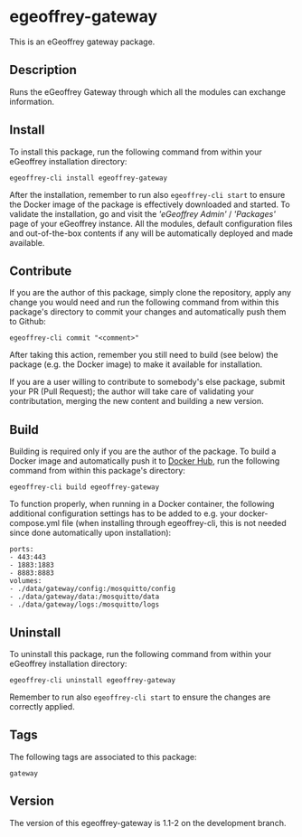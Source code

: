 # egeoffrey-gateway

This is an eGeoffrey gateway package.

## Description

Runs the eGeoffrey Gateway through which all the modules can exchange information.

## Install

To install this package, run the following command from within your eGeoffrey installation directory:
```
egeoffrey-cli install egeoffrey-gateway
```
After the installation, remember to run also `egeoffrey-cli start` to ensure the Docker image of the package is effectively downloaded and started.
To validate the installation, go and visit the *'eGeoffrey Admin'* / *'Packages'* page of your eGeoffrey instance. All the modules, default configuration files and out-of-the-box contents if any will be automatically deployed and made available.
## Contribute

If you are the author of this package, simply clone the repository, apply any change you would need and run the following command from within this package's directory to commit your changes and automatically push them to Github:
```
egeoffrey-cli commit "<comment>"
```
After taking this action, remember you still need to build (see below) the package (e.g. the Docker image) to make it available for installation.

If you are a user willing to contribute to somebody's else package, submit your PR (Pull Request); the author will take care of validating your contributation, merging the new content and building a new version.

## Build

Building is required only if you are the author of the package. To build a Docker image and automatically push it to [Docker Hub](https://hub.docker.com/r/egeoffrey/egeoffrey-gateway), run the following command from within this package's directory:
```
egeoffrey-cli build egeoffrey-gateway
```
To function properly, when running in a Docker container, the following additional configuration settings has to be added to e.g. your docker-compose.yml file (when installing through egeoffrey-cli, this is not needed since done automatically upon installation):
```
ports:
- 443:443
- 1883:1883
- 8883:8883
volumes:
- ./data/gateway/config:/mosquitto/config
- ./data/gateway/data:/mosquitto/data
- ./data/gateway/logs:/mosquitto/logs
```

## Uninstall

To uninstall this package, run the following command from within your eGeoffrey installation directory:
```
egeoffrey-cli uninstall egeoffrey-gateway
```
Remember to run also `egeoffrey-cli start` to ensure the changes are correctly applied.
## Tags

The following tags are associated to this package:
```
gateway
```

## Version

The version of this egeoffrey-gateway is 1.1-2 on the development branch.
